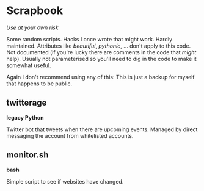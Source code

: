# Scrapbook
*Use at your own risk*

Some random scripts.
Hacks I once wrote that might work.
Hardly maintained.
Attributes like *beautiful*, *pythonic*, ... don't apply to this code.
Not documented (if you're lucky there are comments in the code that *might* help).
Usually not parameterised so you'll need to dig in the code to make it somewhat useful.

Again I don't recommend using any of this: This is just a backup for myself that happens to be public.

## twitterage
**legacy Python**

Twitter bot that tweets when there are upcoming events.
Managed by direct messaging the account from whitelisted accounts.

## monitor.sh
**bash**

Simple script to see if websites have changed.
